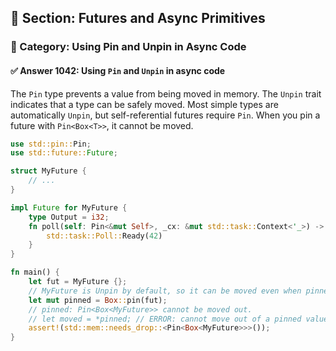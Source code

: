 ## 📘 Section: Futures and Async Primitives
### 🔹 Category: Using Pin and Unpin in Async Code
#### ✅ Answer 1042: Using `Pin` and `Unpin` in async code

The `Pin` type prevents a value from being moved in memory. The `Unpin` trait indicates that a type can be safely moved. Most simple types are automatically `Unpin`, but self-referential futures require `Pin`. When you pin a future with `Pin<Box<T>>`, it cannot be moved.

```rust
use std::pin::Pin;
use std::future::Future;

struct MyFuture {
    // ...
}

impl Future for MyFuture {
    type Output = i32;
    fn poll(self: Pin<&mut Self>, _cx: &mut std::task::Context<'_>) -> std::task::Poll<Self::Output> {
        std::task::Poll::Ready(42)
    }
}

fn main() {
    let fut = MyFuture {};
    // MyFuture is Unpin by default, so it can be moved even when pinned.
    let mut pinned = Box::pin(fut);
    // pinned: Pin<Box<MyFuture>> cannot be moved out.
    // let moved = *pinned; // ERROR: cannot move out of a pinned value.
    assert!(std::mem::needs_drop::<Pin<Box<MyFuture>>>());
}
```
